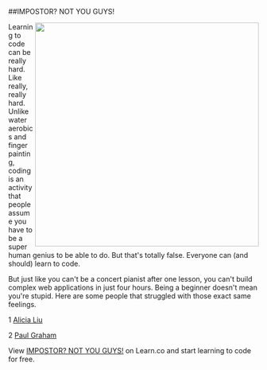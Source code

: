 

##IMPOSTOR? NOT YOU GUYS!

<img src="https://s3.amazonaws.com/after-school-assets/imposter.png" width="450" align="right">
Learning to code can be really hard. Like really, really hard. Unlike water aerobics and finger painting, coding is an activity that people assume you have to be a super human genius to be able to do. But that's totally false. Everyone can (and should) learn to code.

But just like you can't be a concert pianist after one lesson, you can't build complex web applications in just four hours. Being a beginner doesn't mean you're stupid. Here are some people that struggled with those exact same feelings.

1 [Alicia Liu]( https://medium.com/@aliciatweet/overcoming-impostor-syndrome-bdae04e46ec5)

2 [Paul Graham](http://www.paulgraham.com/hp.html)

<p data-visibility='hidden'>View <a href='https://learn.co/lessons/hs-ruby-intro-keeping-it-real' title='IMPOSTOR? NOT YOU GUYS!'>IMPOSTOR? NOT YOU GUYS!</a> on Learn.co and start learning to code for free.</p>
